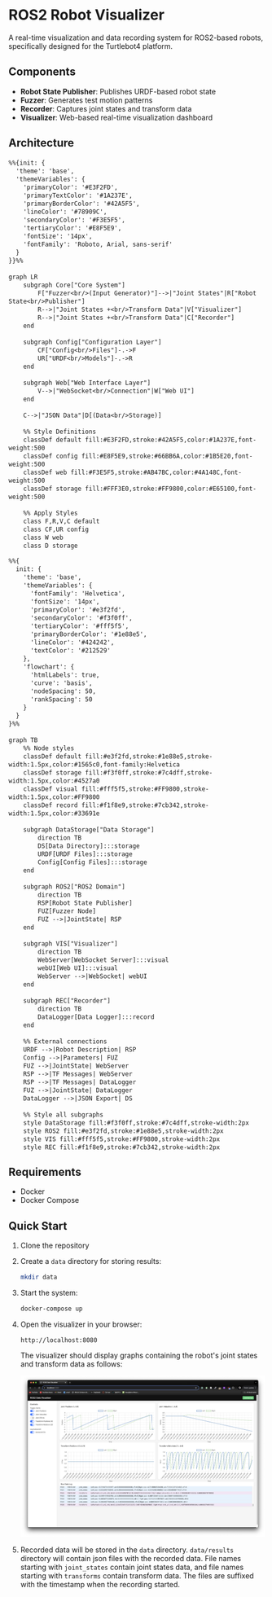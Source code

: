 # ROS2 Robot Visualizer

A real-time visualization and data recording system for ROS2-based robots, specifically designed for the Turtlebot4 platform.

## Components

- **Robot State Publisher**: Publishes URDF-based robot state
- **Fuzzer**: Generates test motion patterns
- **Recorder**: Captures joint states and transform data
- **Visualizer**: Web-based real-time visualization dashboard

## Architecture

```mermaid
%%{init: {
  'theme': 'base',
  'themeVariables': {
    'primaryColor': '#E3F2FD',
    'primaryTextColor': '#1A237E',
    'primaryBorderColor': '#42A5F5',
    'lineColor': '#78909C',
    'secondaryColor': '#F3E5F5',
    'tertiaryColor': '#E8F5E9',
    'fontSize': '14px',
    'fontFamily': 'Roboto, Arial, sans-serif'
  }
}}%%

graph LR
    subgraph Core["Core System"]
        F["Fuzzer<br/>(Input Generator)"]-->|"Joint States"|R["Robot State<br/>Publisher"]
        R-->|"Joint States +<br/>Transform Data"|V["Visualizer"]
        R-->|"Joint States +<br/>Transform Data"|C["Recorder"]
    end

    subgraph Config["Configuration Layer"]
        CF["Config<br/>Files"]-.->F
        UR["URDF<br/>Models"]-.->R
    end

    subgraph Web["Web Interface Layer"]
        V-->|"WebSocket<br/>Connection"|W["Web UI"]
    end

    C-->|"JSON Data"|D[(Data<br/>Storage)]

    %% Style Definitions
    classDef default fill:#E3F2FD,stroke:#42A5F5,color:#1A237E,font-weight:500
    classDef config fill:#E8F5E9,stroke:#66BB6A,color:#1B5E20,font-weight:500
    classDef web fill:#F3E5F5,stroke:#AB47BC,color:#4A148C,font-weight:500
    classDef storage fill:#FFF3E0,stroke:#FF9800,color:#E65100,font-weight:500

    %% Apply Styles
    class F,R,V,C default
    class CF,UR config
    class W web
    class D storage
```

```mermaid
%%{
  init: {
    'theme': 'base',
    'themeVariables': {
      'fontFamily': 'Helvetica',
      'fontSize': '14px',
      'primaryColor': '#e3f2fd',
      'secondaryColor': '#f3f0ff',
      'tertiaryColor': '#fff5f5',
      'primaryBorderColor': '#1e88e5',
      'lineColor': '#424242',
      'textColor': '#212529'
    },
    'flowchart': {
      'htmlLabels': true,
      'curve': 'basis',
      'nodeSpacing': 50,
      'rankSpacing': 50
    }
  }
}%%

graph TB
    %% Node styles
    classDef default fill:#e3f2fd,stroke:#1e88e5,stroke-width:1.5px,color:#1565c0,font-family:Helvetica
    classDef storage fill:#f3f0ff,stroke:#7c4dff,stroke-width:1.5px,color:#4527a0
    classDef visual fill:#fff5f5,stroke:#FF9800,stroke-width:1.5px,color:#FF9800
    classDef record fill:#f1f8e9,stroke:#7cb342,stroke-width:1.5px,color:#33691e
    
    subgraph DataStorage["Data Storage"]
        direction TB
        DS[Data Directory]:::storage
        URDF[URDF Files]:::storage
        Config[Config Files]:::storage
    end

    subgraph ROS2["ROS2 Domain"]
        direction TB
        RSP[Robot State Publisher]
        FUZ[Fuzzer Node]
        FUZ -->|JointState| RSP
    end

    subgraph VIS["Visualizer"]
        direction TB
        WebServer[WebSocket Server]:::visual
        webUI[Web UI]:::visual
        WebServer -->|WebSocket| webUI
    end

    subgraph REC["Recorder"]
        direction TB
        DataLogger[Data Logger]:::record
    end
    
    %% External connections
    URDF -->|Robot Description| RSP
    Config -->|Parameters| FUZ
    FUZ -->|JointState| WebServer
    RSP -->|TF Messages| WebServer
    RSP -->|TF Messages| DataLogger
    FUZ -->|JointState| DataLogger
    DataLogger -->|JSON Export| DS

    %% Style all subgraphs
    style DataStorage fill:#f3f0ff,stroke:#7c4dff,stroke-width:2px
    style ROS2 fill:#e3f2fd,stroke:#1e88e5,stroke-width:2px
    style VIS fill:#fff5f5,stroke:#FF9800,stroke-width:2px
    style REC fill:#f1f8e9,stroke:#7cb342,stroke-width:2px
```

## Requirements

- Docker
- Docker Compose

## Quick Start

1. Clone the repository

2. Create a `data` directory for storing results:

    ```sh
    mkdir data
    ```

3. Start the system:

    ```sh
    docker-compose up
    ```

4. Open the visualizer in your browser:

    ```text
    http://localhost:8080
    ```

    The visualizer should display graphs containing the robot's joint states and transform data as follows:

    ![Visualizer Screenshot](docs/images/web-console.png)

5. Recorded data will be stored in the `data` directory. `data/results` directory will contain json files with the recorded data. File names starting with `joint_states` contain joint states data, and file names starting with `transforms` contain transform data. The files are suffixed with the timestamp when the recording started.
